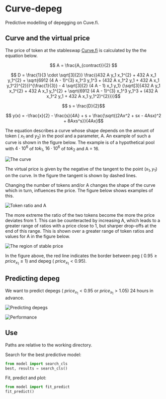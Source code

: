 # Curve-depeg
Predictive modelling of depegging on Cuve.fi.

## Curve and the virtual price

The price of token at the stableswap [Curve.fi](https://curve.fi/) is calculated by the the equation below.

$$  A = \frac{A_{contract}}{2} $$ 

<!-- $$  D_1 = \frac{1}{3 \cdot \sqrt[3]{2}} $$ -->
<!-- D_1 = 1 / (3 * 2 ** (1/3)) -->

<!-- $$  D_2 = 432 A y_1 x_1^{2} + 432 A x_1 y_1^{2} $$ -->

<!-- $$ D_3 = \sqrt{6912 (4 A - 1)^{3} x_1^3 y_1^3 + (432 A x_1^2 y_1 + 432 A x_1 y_1^2)^{2}} $$ -->

<!-- $$ D_4 = 4 \sqrt[3]{2} (4 A - 1) x_1 y_1 $$ -->

$$ D = \frac{1}{3 \cdot \sqrt[3]{2}} \frac{(432 A y_1 x_1^{2} + 432 A x_1 y_1^{2} + \sqrt{6912 (4 A - 1)^{3} x_1^3 y_1^3 + (432 A x_1^2 y_1 + 432 A x_1 y_1^2)^{2}})^{\frac{1}{3}} - 4 \sqrt[3]{2} (4 A - 1) x_1 y_1} {\sqrt[3]{432 A y_1 x_1^{2} + 432 A x_1 y_1^{2} + \sqrt{6912 (4 A - 1)^{3} x_1^3 y_1^3 + (432 A x_1^2 y_1 + 432 A x_1 y_1^2)^{2}}}}$$

$$ s = \frac{D}{2}$$

<!-- $$ D = D_1 \sqrt[3]{D_2 + D_3} - D_4 / (\sqrt[3]{D_2 + D_3}) $$ -->
$$ y(x) = -\frac{x}{2} - \frac{s}{4A} + s + \frac{\sqrt{(2Ax^2 + sx - 4Asx)^2 + 8Axs^s}}{4Ax}$$

The equation describes a curve whose shape depends on the amount of token ( $x_1$ and $y_2$) in the pool and a parameter, A. An example of such a curve is shown in the figure below. The example is of a hypothetical pool with $4 \cdot 10^6$ of $tok_1$, $16 \cdot 10^6$ of $tok_2$ and A = 16.

![The curve](https://github.com/knasterk/Curve-depeg/blob/main/fig/single_curve.png "The curve and the virtual price")
<!-- <img src="[https://github.com/knasterk/Curve-depeg/blob/main/fig/single_curve.png]" width="100" /> -->

The virtual price is given by the negative of the tangent to the point $(x_1, y_1)$ on the curve. In the figure the tangent is shown by dashed lines.

Changing the number of tokens and/or A changes the shape of the curve which in turn, influences the price. The figure below shows examples of this.

![Token ratio and A](https://github.com/knasterk/Curve-depeg/blob/main/fig/curves_A-tokRatio.png "The effect of token ratio and the A parameter")
<!-- <img src="[https://github.com/knasterk/Curve-depeg/blob/main/fig/curves_A-tokRatio.png]" width="100" /> -->

The more extreme the ratio of the two tokens become the more the price deviates from 1. This can be counteracted by increasing A, which leads to a greater range of ratios with a price close to 1, but sharper drop-offs at the end of this range. This is shown over a greater range of token ratios and values for A in the figure below.

![The region of stable price](https://github.com/knasterk/Curve-depeg/blob/main/fig/A-tokRatio_vprice.png "Higher A leads to a wider region of stable prices but a sharper drop-off")
<!-- <img src="[https://github.com/knasterk/Curve-depeg/blob/main/fig/A-tokRatio_vprice.png]" width="200" /> -->

In the figure above, the red line indicates the border between peg ( $0.95 \geq price_{x_1} \leq 1$) and depeg ( $price_{x_1}< 0.95$).

## Predicting depeg

We want to predict depegs ( $price_{x_1} < 0.95$ or $price_{x_1} > 1.05$) 24 hours in advance.

![Predicting depegs](https://github.com/knasterk/Curve-depeg/blob/main/fig/depeg_predictions_thresh-1.0pct.png "Depeg predictions")

![Performance](https://github.com/knasterk/Curve-depeg/blob/main/fig/depeg_confuse-error_thresh-1.0pct.png "Performance")

## Use
Paths are relative to the working directory.

Search for the best predictive model:
```python
from model import search_cls
best, results = search_cls()
```

Fit, predict and plot:
```python
from model import fit_predict
fit_predict()
```
